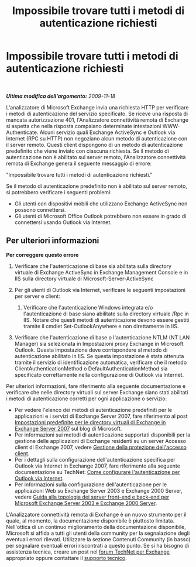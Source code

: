 ﻿---
title: Impossibile trovare tutti i metodi di autenticazione richiesti
TOCTitle: Impossibile trovare tutti i metodi di autenticazione richiesti
ms:assetid: 8b5d0ae9-fa46-498f-8d90-94e9195388c6
ms:mtpsurl: https://technet.microsoft.com/it-it/library/Dd439378(v=EXCHG.80)
ms:contentKeyID: 27341563
ms.date: 10/25/2013
mtps_version: v=EXCHG.80
_tocRel: dd439364(v=exchg.80)/toc.json
ms.translationtype: HT
---

# Impossibile trovare tutti i metodi di autenticazione richiesti

 

_**Ultima modifica dell'argomento:** 2009-11-18_

L'analizzatore di Microsoft Exchange invia una richiesta HTTP per verificare i metodi di autenticazione del servizio specificato. Se riceve una risposta di mancata autorizzazione 401, l'Analizzatore connettività remota di Exchange si aspetta che nella risposta compaiano determinate intestazioni WWW-Authenticate. Alcuni servizio quali Exchange ActiveSync e Outlook via Internet (RPC su HTTP) non negoziano alcun metodo di autenticazione con il server remoto. Questi client dispongono di un metodo di autenticazione predefinito che viene inviato con ciascuna richiesta. Se il metodo di autenticazione non è abilitato sul server remoto, l'Analizzatore connettività remota di Exchange genera il seguente messaggio di errore:

"Impossibile trovare tutti i metodi di autenticazione richiesti."

Se il metodo di autenticazione predefinito non è abilitato sul server remoto, si potrebbero verificare i seguenti problemi:

  - Gli utenti con dispositivi mobili che utilizzano Exchange ActiveSync non possono connettersi.  
  - Gli utenti di Microsoft Office Outlook potrebbero non essere in grado di connettersi usando Outlook via Internet.  

## Per ulteriori informazioni

**Per correggere questo errore**

1.  Verificare che l'autenticazione di base sia abilitata sulla directory virtuale di Exchange ActiveSync in Exchange Management Console e in IIS sulla directory virtuale di Microsoft-Server-ActiveSync

2.  Per gli utenti di Outlook via Internet, verificare le seguenti impostazioni per server e client:
    
    1.  Verificare che l'autenticazione Windows integrata e/o l'autenticazione di base siano abilitate sulla directory virtuale /Rpc in IIS. Notare che questi metodi di autenticazione devono essere gestiti tramite il cmdlet Set-OutlookAnywhere e non direttamente in IIS.  

3.  Verificare che l'autenticazione di base o l'autenticazione NTLM (NT LAN Manager) sia selezionata in Impostazioni proxy Exchange in Microsoft Outlook. Questa impostazione deve corrispondere al metodo di autenticazione abilitato in IIS. Se questa impostazione è stata ottenuta tramite il servizio di identificazione automatica, verificare che il metodo ClientAuthenticationMethod o DefaultAuthenticationMethod sia specificato correttamente nella configurazione di Outlook via Internet.

Per ulteriori informazioni, fare riferimento alla seguente documentazione e verificare che nelle directory virtuali sul server Exchange siano stati abilitati i metodi di autenticazione corretti per ogni applicazione o servizio:

  - Per vedere l'elenco dei metodi di autenticazione predefiniti per le applicazioni e i servizi di Exchange Server 2007, fare riferimento al post [Impostazioni predefinite per le directory virtuali di Exchange in Exchange Server 2007](http://go.microsoft.com/fwlink/?linkid=161402) sul blog di Microsoft.  
  - Per informazioni sui metodi di autenticazione supportati disponibili per la gestione delle applicazioni di Exchange residenti su un server Accesso client di Exchange 2007, vedere [Gestione della protezione dell'accesso client](http://go.microsoft.com/fwlink/?linkid=100585).  
  - Per i dettagli sulla configurazione dell'autenticazione specifica per Outlook via Internet in Exchange 2007, fare riferimento alla seguente documentazione su TechNet: [Come configurare l'autenticazione per Outlook via Internet](http://go.microsoft.com/fwlink/?linkid=161403).  
  - Per informazioni sulla configurazione dell'autenticazione per le applicazioni Web su Exchange Server 2003 e Exchange 2000 Server, vedere [Guida alla topologia dei server front-end e back-end per Microsoft Exchange Server 2003 e Exchange 2000 Server](http://go.microsoft.com/fwlink/?linkid=161404).  

L'Analizzatore connettività remota di Exchange è un nuovo strumento per il quale, al momento, la documentazione disponibile è piuttosto limitata. Nell'ottica di un continuo miglioramento della documentazione disponibile, Microsoft si affida a tutti gli utenti della community per la segnalazione degli eventuali errori rilevati. Utilizzare la sezione Contenuti Community (in basso) per segnalare eventuali errori riscontrati a questo punto. Se si ha bisogno di assistenza tecnica, creare un post nel [forum TechNet per Exchange](http://go.microsoft.com/fwlink/?linkid=73420) appropriato oppure contattare il [supporto tecnico](http://go.microsoft.com/fwlink/?linkid=8158).

